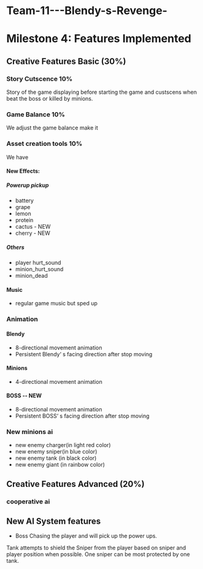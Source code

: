 # Team-11---Blendy-s-Revenge-

# Milestone 4: Features Implemented

## Creative Features Basic (30%)
### Story Cutscence 10%
Story of the game displaying before starting the game and custscens when beat the boss or killed by minions.

### Game Balance 10%
We adjust the game balance make it 
### Asset creation tools 10%
We have 

#### New Effects:
##### Powerup pickup
- battery
- grape
- lemon
- protein
- cactus - NEW
- cherry - NEW
##### Others
- player hurt_sound
- minion_hurt_sound
- minion_dead

#### Music
- regular game music but sped up
### Animation
#### Blendy
- 8-directional movement animation
- Persistent Blendy‘ s facing direction after stop moving
#### Minions
- 4-directional movement animation
#### BOSS -- NEW
- 8-directional movement animation
- Persistent BOSS‘ s facing direction after stop moving
### New minions ai
- new enemy charger(in light red color)
- new enemy sniper(in blue color) 
- new enemy tank (in black color)
- new enemy giant (in rainbow color)
## Creative Features Advanced (20%)
### cooperative ai 


## New AI System features
- Boss 
Chasing the player and will pick up the power ups. 

Tank attempts to shield the Sniper from the player based on sniper and player position when possible. One sniper can be most protected by one tank.
